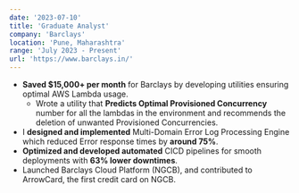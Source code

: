 ```yaml
---
date: '2023-07-10'
title: 'Graduate Analyst'
company: 'Barclays'
location: 'Pune, Maharashtra'
range: 'July 2023 - Present'
url: 'https://www.barclays.in/'
---
```


- __Saved $15,000+ per month__ for Barclays by developing utilities ensuring optimal AWS Lambda usage.
    - Wrote a utility that __Predicts Optimal Provisioned Concurrency__ number for all the lambdas in the environment and recommends the deletion of unwanted Provisioned Concurrencies.
- I __designed and implemented__ Multi-Domain Error Log Processing Engine which reduced Error response times by __around 75%__.
- __Optimized and developed automated__ CICD pipelines for smooth deployments with __63% lower downtimes__.
- Launched Barclays Cloud Platform (NGCB), and contributed to ArrowCard, the first credit card on NGCB.